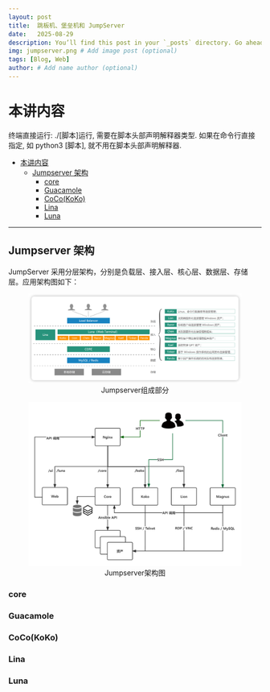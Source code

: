 ```yaml
---
layout: post
title:  跳板机、堡垒机和 JumpServer
date:   2025-08-29
description: You’ll find this post in your `_posts` directory. Go ahead and edit it and re-build the site to see your changes. # Add post description (optional)
img: jumpserver.png # Add image post (optional)
tags: [Blog, Web]
author: # Add name author (optional)
---
```

# 本讲内容

终端直接运行: ./[脚本]运行, 需要在脚本头部声明解释器类型. 如果在命令行直接指定, 如 python3 [脚本], 就不用在脚本头部声明解释器.

- [本讲内容](#本讲内容)
  - [Jumpserver 架构](#jumpserver-架构)
    - [core](#core)
    - [Guacamole](#guacamole)
    - [CoCo(KoKo)](#cocokoko)
    - [Lina](#lina)
    - [Luna](#luna)


---

## Jumpserver 架构

JumpServer 采用分层架构，分别是负载层、接入层、核心层、数据层、存储层。应用架构图如下：

<figure style="text-align: center;">
<img src="/assets/img/js1.png" alt="" width="500">
<figcaption>Jumpserver组成部分</figcaption>
</figure>

<figure style="text-align: center;">
<img src="/assets/img/js2.png" alt="" width="500">
<figcaption>Jumpserver架构图</figcaption>
</figure>

### core


### Guacamole



### CoCo(KoKo)





### Lina


### Luna





